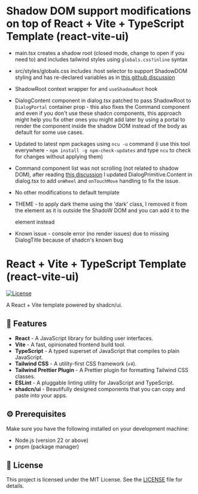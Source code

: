 # Shadow DOM support modifications on top of React + Vite + TypeScript Template (react-vite-ui)
- main.tsx creates a shadow root (closed mode, change to open if you need to) and includes tailwind styles using `globals.css?inline` syntax
- src/styles/globals.css includes :host selector to support ShadowDOM styling and has re-declared variables as in [this github discussion](https://github.com/tailwindlabs/tailwindcss/discussions/15556)
- ShadowRoot context wrapper for <App/> and `useShadowRoot` hook
- DialogContent component in dialog.tsx patched to pass ShadowRoot to `DialogPortal` container prop - this also fixes the Command component and even if you don't use these shadcn components, this approach might help you fix other ones you might add later by using a portal to render the component inside the shadow DOM instead of the body as default for some use cases.
- Updated to latest npm packages using `ncu -u` command (i use this tool everywhere - `npm install -g npm-check-updates` and type `ncu` to check for changes without applying them)
- Command component list was not scrolling (not related to shadow DOM), after reading [this discussion](https://github.com/shadcn-ui/ui/issues/542) I updated DialogPrimitive.Content in dialog.tsx to add `onWheel` and `onTouchMove` handling to fix the issue.
- No other modifications to default template

- THEME - to apply dark theme using the 'dark' class, I removed it from the <html> element as it is outside the ShadoW DOM and you can add it to the <main> element instead

- Known issue - console error (no render issues) due to missing DialogTitle because of shadcn's known bug

# React + Vite + TypeScript Template (react-vite-ui)

[![License](https://img.shields.io/badge/license-MIT-blue.svg)](https://github.com/Dan5py/react-vite-ui/blob/main/LICENSE)

A React + Vite template powered by shadcn/ui.

## 🎉 Features

- **React** - A JavaScript library for building user interfaces.
- **Vite** - A fast, opinionated frontend build tool.
- **TypeScript** - A typed superset of JavaScript that compiles to plain JavaScript.
- **Tailwind CSS** - A utility-first CSS framework (`v4`).
- **Tailwind Prettier Plugin** - A Prettier plugin for formatting Tailwind CSS classes.
- **ESLint** - A pluggable linting utility for JavaScript and TypeScript.
- **shadcn/ui** - Beautifully designed components that you can copy and paste into your apps.

## ⚙️ Prerequisites

Make sure you have the following installed on your development machine:

- Node.js (version 22 or above)
- pnpm (package manager)


## 📄 License

This project is licensed under the MIT License. See the [LICENSE](https://choosealicense.com/licenses/mit/) file for details.
